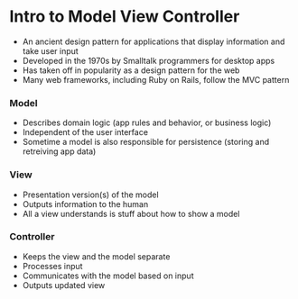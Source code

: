# Intro to Model View Controller

- An ancient design pattern for applications that display information and take user input
- Developed in the 1970s by Smalltalk programmers for desktop apps
- Has taken off in popularity as a design pattern for the web
- Many web frameworks, including Ruby on Rails, follow the MVC pattern

### Model
- Describes domain logic (app rules and behavior, or business logic)
- Independent of the user interface
- Sometime a model is also responsible for persistence (storing and retreiving app data)

### View
- Presentation version(s) of the model
- Outputs information to the human
- All a view understands is stuff about how to show a model

### Controller
- Keeps the view and the model separate
- Processes input
- Communicates with the model based on input
- Outputs updated view
